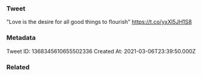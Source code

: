 ### Tweet
"Love is the desire for all good things to flourish" https://t.co/yxXl5JH1S8

### Metadata
Tweet ID: 1368345610655502336
Created At: 2021-03-06T23:39:50.000Z

### Related

